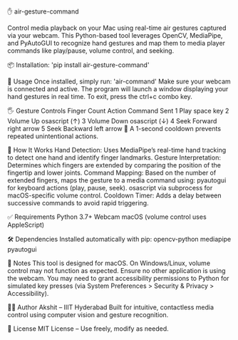 ✋ air-gesture-command

Control media playback on your Mac using real-time air gestures captured via your webcam.
This Python-based tool leverages OpenCV, MediaPipe, and PyAutoGUI to recognize hand gestures and map them to media player commands like play/pause, volume control, and seeking.

📦 Installation:
'pip install air-gesture-command'

🚀 Usage
Once installed, simply run:
'air-command'
Make sure your webcam is connected and active. The program will launch a window displaying your hand gestures in real time.
To exit, press the ctrl+c combo key.

🖐️ Gesture Controls
Finger Count	Action	Command Sent
1	Play	space key
2	Volume Up	osascript (↑)
3	Volume Down	osascript (↓)
4	Seek Forward	right arrow
5	Seek Backward	left arrow
🔁 A 1-second cooldown prevents repeated unintentional actions.

🧠 How It Works
Hand Detection:
Uses MediaPipe’s real-time hand tracking to detect one hand and identify finger landmarks.
Gesture Interpretation:
Determines which fingers are extended by comparing the position of the fingertip and lower joints.
Command Mapping:
Based on the number of extended fingers, maps the gesture to a media command using:
pyautogui for keyboard actions (play, pause, seek).
osascript via subprocess for macOS-specific volume control.
Cooldown Timer:
Adds a delay between successive commands to avoid rapid triggering.

✅ Requirements
Python 3.7+
Webcam
macOS (volume control uses AppleScript)

🛠 Dependencies
Installed automatically with pip:
opencv-python
mediapipe
pyautogui

📌 Notes
This tool is designed for macOS. On Windows/Linux, volume control may not function as expected.
Ensure no other application is using the webcam.
You may need to grant accessibility permissions to Python for simulated key presses (via System Preferences > Security & Privacy > Accessibility).

👨‍💻 Author
Akshit – IIIT Hyderabad
Built for intuitive, contactless media control using computer vision and gesture recognition.

📄 License
MIT License – Use freely, modify as needed.

